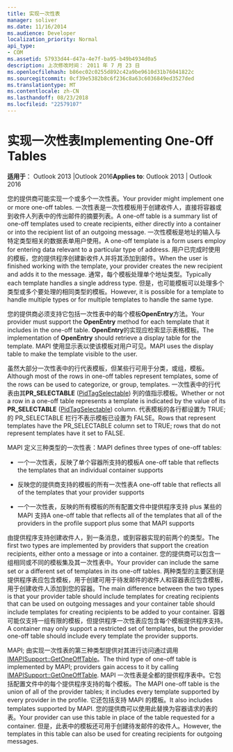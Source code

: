 ```yaml
---
title: 实现一次性表
manager: soliver
ms.date: 11/16/2014
ms.audience: Developer
localization_priority: Normal
api_type:
- COM
ms.assetid: 57933d44-d47a-4e7f-ba95-b49b4934d0a5
description: 上次修改时间： 2011 年 7 月 23 日
ms.openlocfilehash: b86ec02c0255d892c42a9be9610d31b76041822c
ms.sourcegitcommit: 0cf39e5382b8c6f236c8a63c6036849ed3527ded
ms.translationtype: MT
ms.contentlocale: zh-CN
ms.lasthandoff: 08/23/2018
ms.locfileid: "22579107"
---
```

# <a name="implementing-one-off-tables"></a><span data-ttu-id="2d6f3-103">实现一次性表</span><span class="sxs-lookup"><span data-stu-id="2d6f3-103">Implementing One-Off Tables</span></span>

<span data-ttu-id="2d6f3-104">**适用于**： Outlook 2013 |Outlook 2016</span><span class="sxs-lookup"><span data-stu-id="2d6f3-104">**Applies to**: Outlook 2013 | Outlook 2016</span></span> 
  
<span data-ttu-id="2d6f3-105">您的提供商可能实现一个或多个一次性表。</span><span class="sxs-lookup"><span data-stu-id="2d6f3-105">Your provider might implement one or more one-off tables.</span></span> <span data-ttu-id="2d6f3-106">一次性表是一次性模板用于创建收件人，直接将容器或到收件人列表中的传出邮件的摘要列表。</span><span class="sxs-lookup"><span data-stu-id="2d6f3-106">A one-off table is a summary list of one-off templates used to create recipients, either directly into a container or into the recipient list of an outgoing message.</span></span> <span data-ttu-id="2d6f3-107">一次性模板是地址的输入与特定类型相关的数据表单用户使用。</span><span class="sxs-lookup"><span data-stu-id="2d6f3-107">A one-off template is a form users employ for entering data relevant to a particular type of address.</span></span> <span data-ttu-id="2d6f3-108">用户已完成时使用的模板，您的提供程序创建新收件人并将其添加到邮件。</span><span class="sxs-lookup"><span data-stu-id="2d6f3-108">When the user is finished working with the template, your provider creates the new recipient and adds it to the message.</span></span> <span data-ttu-id="2d6f3-109">通常，每个模板处理单个地址类型。</span><span class="sxs-lookup"><span data-stu-id="2d6f3-109">Typically each template handles a single address type.</span></span> <span data-ttu-id="2d6f3-110">但是，也可能模板可以处理多个类型或多个要处理的相同类型的模板。</span><span class="sxs-lookup"><span data-stu-id="2d6f3-110">However, it is possible for a template to handle multiple types or for multiple templates to handle the same type.</span></span> 
  
<span data-ttu-id="2d6f3-111">您的提供商必须支持它包括一次性表中的每个模板**OpenEntry**方法。</span><span class="sxs-lookup"><span data-stu-id="2d6f3-111">Your provider must support the **OpenEntry** method for each template that it includes in the one-off table.</span></span> <span data-ttu-id="2d6f3-112">**OpenEntry**的实现应检索显示表格模板。</span><span class="sxs-lookup"><span data-stu-id="2d6f3-112">The implementation of **OpenEntry** should retrieve a display table for the template.</span></span> <span data-ttu-id="2d6f3-113">MAPI 使用显示表以使该模板对用户可见。</span><span class="sxs-lookup"><span data-stu-id="2d6f3-113">MAPI uses the display table to make the template visible to the user.</span></span> 
  
<span data-ttu-id="2d6f3-114">虽然大部分一次性表中的行代表模板，但某些行可用于分类，或组，模板。</span><span class="sxs-lookup"><span data-stu-id="2d6f3-114">Although most of the rows in one-off tables represent templates, some of the rows can be used to categorize, or group, templates.</span></span> <span data-ttu-id="2d6f3-115">一次性表中的行代表由其**PR_SELECTABLE** ([PidTagSelectable](pidtagselectable-canonical-property.md)) 列的值指示模板。</span><span class="sxs-lookup"><span data-stu-id="2d6f3-115">Whether or not a row in a one-off table represents a template is indicated by the value of its **PR_SELECTABLE** ([PidTagSelectable](pidtagselectable-canonical-property.md)) column.</span></span> <span data-ttu-id="2d6f3-116">代表模板的各行都设置为 TRUE; 的 PR_SELECTABLE 栏行不表示模板已设置为 FALSE。</span><span class="sxs-lookup"><span data-stu-id="2d6f3-116">Rows that represent templates have the PR_SELECTABLE column set to TRUE; rows that do not represent templates have it set to FALSE.</span></span>
  
<span data-ttu-id="2d6f3-117">MAPI 定义三种类型的一次性表：</span><span class="sxs-lookup"><span data-stu-id="2d6f3-117">MAPI defines three types of one-off tables:</span></span>
  
- <span data-ttu-id="2d6f3-118">一个一次性表，反映了单个容器所支持的模板</span><span class="sxs-lookup"><span data-stu-id="2d6f3-118">A one-off table that reflects the templates that an individual container supports</span></span>
    
- <span data-ttu-id="2d6f3-119">反映您的提供商支持的模板的所有一次性表</span><span class="sxs-lookup"><span data-stu-id="2d6f3-119">A one-off table that reflects all of the templates that your provider supports</span></span> 
    
- <span data-ttu-id="2d6f3-120">一个一次性表，反映的所有模板的所有配置文件中提供程序支持 plus 某些的 MAPI 支持</span><span class="sxs-lookup"><span data-stu-id="2d6f3-120">A one-off table that reflects all of the templates that all of the providers in the profile support plus some that MAPI supports</span></span>
    
<span data-ttu-id="2d6f3-121">由提供程序支持创建收件人，到一条消息，或到容器实现的前两个的类型。</span><span class="sxs-lookup"><span data-stu-id="2d6f3-121">The first two types are implemented by providers that support the creation recipients, either onto a message or into a container.</span></span> <span data-ttu-id="2d6f3-122">您的提供商可以包含一组相同或不同的模板集及其一次性表中。</span><span class="sxs-lookup"><span data-stu-id="2d6f3-122">Your provider can include the same set or a different set of templates in its one-off tables.</span></span> <span data-ttu-id="2d6f3-123">两种类型的主要区别是提供程序表应包含模板，用于创建可用于待发邮件的收件人和容器表应包含模板，用于创建收件人添加到您的容器。</span><span class="sxs-lookup"><span data-stu-id="2d6f3-123">The main difference between the two types is that your provider table should include templates for creating recipients that can be used on outgoing messages and your container table should include templates for creating recipients to be added to your container.</span></span> <span data-ttu-id="2d6f3-124">容器可能仅支持一组有限的模板，但提供程序一次性表应包含每个模板提供程序支持。</span><span class="sxs-lookup"><span data-stu-id="2d6f3-124">A container may only support a restricted set of templates, but the provider one-off table should include every template the provider supports.</span></span>
  
<span data-ttu-id="2d6f3-125">MAPI; 由实现一次性表的第三种类型提供对其进行访问通过调用[IMAPISupport::GetOneOffTable](imapisupport-getoneofftable.md)。</span><span class="sxs-lookup"><span data-stu-id="2d6f3-125">The third type of one-off table is implemented by MAPI; providers gain access to it by calling [IMAPISupport::GetOneOffTable](imapisupport-getoneofftable.md).</span></span> <span data-ttu-id="2d6f3-126">MAPI 一次性表是全都的提供程序表中。它包括配置文件中的每个提供程序支持的每个模板。</span><span class="sxs-lookup"><span data-stu-id="2d6f3-126">The MAPI one-off table is the union of all of the provider tables; it includes every template supported by every provider in the profile.</span></span> <span data-ttu-id="2d6f3-127">它还包括支持 MAPI 的模板。</span><span class="sxs-lookup"><span data-stu-id="2d6f3-127">It also includes templates supported by MAPI.</span></span> <span data-ttu-id="2d6f3-128">您的提供商可以使用此替换为容器请求的表的表。</span><span class="sxs-lookup"><span data-stu-id="2d6f3-128">Your provider can use this table in place of the table requested for a container.</span></span> <span data-ttu-id="2d6f3-129">但是，此表中的模板还可用于创建待发邮件的收件人。</span><span class="sxs-lookup"><span data-stu-id="2d6f3-129">However, the templates in this table can also be used for creating recipients for outgoing messages.</span></span>
  

